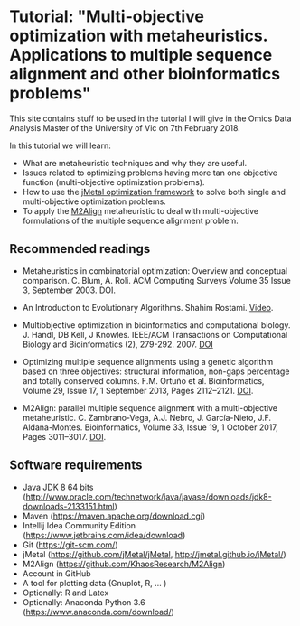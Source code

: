 

# Tutorial: "Multi-objective optimization with metaheuristics. Applications to multiple sequence alignment and other bioinformatics problems"

This site contains stuff to be used in the tutorial I will give in the Omics Data Analysis Master of the University of Vic on 7th February 2018.

In this tutorial we will learn:

* What are metaheuristic techniques and why they are useful.
* Issues related to optimizing problems having more tan one objective function (multi-objective optimization problems).
* How to use the [jMetal optimization framework](http://jmetal.github.io/jMetal/) to solve both single and multi-objective optimization problems.
* To apply the [M2Align](https://github.com/KhaosResearch/M2Align) metaheuristic to deal with multi-objective formulations of the multiple sequence alignment problem.

## Recommended readings

* Metaheuristics in combinatorial optimization: Overview and conceptual comparison. C. Blum, A. Roli. ACM Computing Surveys Volume 35 Issue 3, September 2003. [DOI](https://doi.org/10.1145/937503.937505).

* An Introduction to Evolutionary Algorithms. Shahim Rostami. [Video](https://www.youtube.com/watch?v=L--IxUH4fac). 

*  Multiobjective optimization in bioinformatics and computational biology. J. Handl, DB Kell, J Knowles. 
IEEE/ACM Transactions on Computational Biology and Bioinformatics (2), 279-292. 2007. [DOI](https://doi.org/10.1109/TCBB.2007.070203)

* Optimizing multiple sequence alignments using a genetic algorithm based on three objectives: structural information, non-gaps percentage and totally conserved columns. F.M. Ortuño et al. Bioinformatics, Volume 29, Issue 17, 1 September 2013, Pages 2112–2121. [DOI](https://doi.org/10.1093/bioinformatics/btt360).

* M2Align: parallel multiple sequence alignment with a multi-objective metaheuristic. C. Zambrano-Vega, A.J. Nebro, J. García-Nieto, J.F. Aldana-Montes. Bioinformatics, Volume 33, Issue 19, 1 October 2017, Pages 3011–3017. [DOI](https://doi.org/10.1093/bioinformatics/btx338).

## Software requirements
* Java JDK 8 64 bits (http://www.oracle.com/technetwork/java/javase/downloads/jdk8-downloads-2133151.html)
* Maven (https://maven.apache.org/download.cgi)
* Intellij Idea Community Edition (https://www.jetbrains.com/idea/download)
* Git (https://git-scm.com/)
* jMetal (https://github.com/jMetal/jMetal, http://jmetal.github.io/jMetal/)
* M2Align (https://github.com/KhaosResearch/M2Align)
* Account in GitHub 
* A tool for plotting data (Gnuplot, R, … )
* Optionally: R and Latex
* Optionally: Anaconda Python 3.6 (https://www.anaconda.com/download/)
